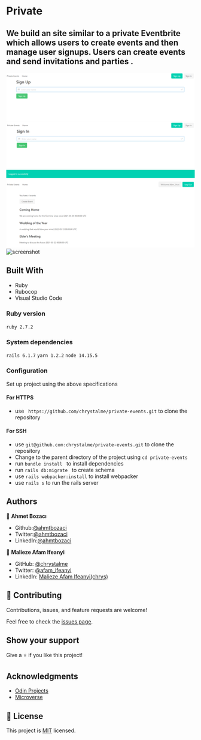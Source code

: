 # Private 

## We build an site similar to a private Eventbrite which allows users to create events and then manage user signups. Users can create events and send invitations and parties .


![screenshot](./images/screenshot-1.png)
![screenshot](./images/screenshot-2.png)
![screenshot](./images/screenshot-3.png)
![screenshot](./images/screenshot-4.png)

## Built With

- Ruby
- Rubocop
- Visual Studio Code

### Ruby version

  ``` ruby 2.7.2 ```

### System dependencies

  ``` rails 6.1.7 ```
  ``` yarn 1.2.2 ```
  ``` node 14.15.5 ```

### Configuration

  Set up project using the above specifications
   #### For HTTPS
   - use ``` https://github.com/chrystalme/private-events.git``` to clone the repository
   #### For SSH
   - use ``` git@github.com:chrystalme/private-events.git ``` to clone the repository
   - Change to the parent directory of the project using 
    ``` cd private-events ```
   - run ```bundle install ``` to install dependencies
   - run ```rails db:migrate ``` to create schema
   - use ``` rails webpacker:install ``` to install webpacker
   - use ``` rails s ``` to run the rails server

## Authors

👤 **Ahmet Bozacı**
- Github:[@ahmtbozaci](https://github.com/ahmetbozaci)
- Twitter:[@ahmtbozaci](https://twitter.com/ahmtbozaci)
- LinkedIn:[@ahmtbozaci](https://www.linkedin.com/in/ahmetbozaci/)

👤 **Malieze Afam Ifeanyi**

- GitHub: [@chrystalme](https://github.com/chrystalme)
- Twitter: [@afam_ifeanyi](https://twitter.com/afam_ifeanyi)
- LinkedIn: [Malieze Afam Ifeanyi(chrys)](https://linkedin.com/afam-chrys)

## 🤝 Contributing

Contributions, issues, and feature requests are welcome!

Feel free to check the [issues page](https://github.com/chrystalme/private-events/issues).

## Show your support

Give a ⭐️ if you like this project!

## Acknowledgments

- [Odin Projects](https://www.theodinproject.com/courses/ruby-on-rails/lessons/associations) 
- [Microverse](https://microverse.com)

## 📝 License

This project is [MIT](https://mit-license.org/) licensed.

